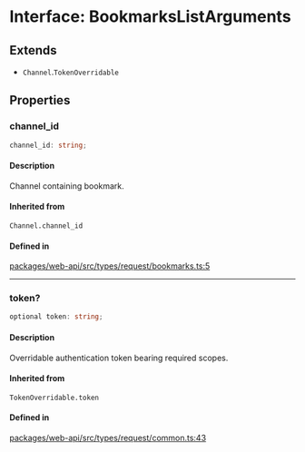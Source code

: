 # Interface: BookmarksListArguments

## Extends

- `Channel`.`TokenOverridable`

## Properties

### channel\_id

```ts
channel_id: string;
```

#### Description

Channel containing bookmark.

#### Inherited from

`Channel.channel_id`

#### Defined in

[packages/web-api/src/types/request/bookmarks.ts:5](https://github.com/slackapi/node-slack-sdk/blob/7b348598b763c2b7545d1042b5f0429775cfa62c/packages/web-api/src/types/request/bookmarks.ts#L5)

***

### token?

```ts
optional token: string;
```

#### Description

Overridable authentication token bearing required scopes.

#### Inherited from

`TokenOverridable.token`

#### Defined in

[packages/web-api/src/types/request/common.ts:43](https://github.com/slackapi/node-slack-sdk/blob/7b348598b763c2b7545d1042b5f0429775cfa62c/packages/web-api/src/types/request/common.ts#L43)
